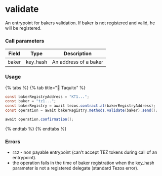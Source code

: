 # validate

An entrypoint for bakers validation. If baker is not registered and valid, he will be registered.

### Call parameters

| Field | Type      | Description           |
| ----- | --------- | --------------------- |
| baker | key\_hash | An address of a baker |

### Usage

{% tabs %}
{% tab title="🌮 Taquito" %}
```java
const bakerRegistryAddress = "KT1...";
const baker = "tz1...";
const bakerRegistry = await tezos.contract.at(bakerRegistryAddress);
const operation = await bakerRegistry.methods.validate(baker).send();

await operation.confirmation();
```
{% endtab %}
{% endtabs %}

### Errors

* `412` - non payable entrypoint (can't accept TEZ tokens during call of an entrypoint).
* the operation fails in the time of baker registration when the key\_hash parameter is not a registered delegate (standard Tezos error).
